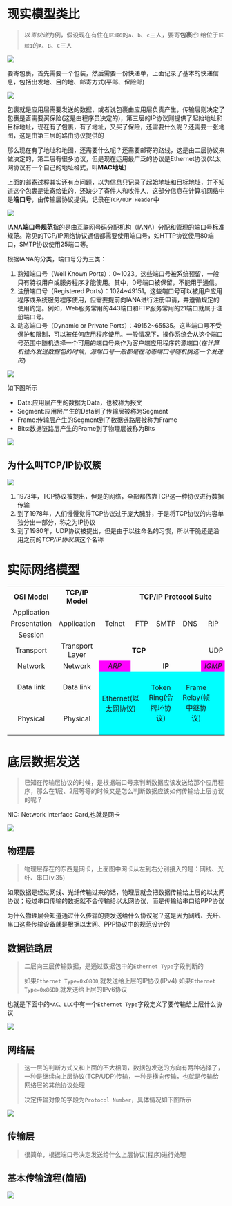 # 现实模型类比

> 以*寄快递*为例，假设现在有住在`区域6`的`a`、`b`、`c`三人，要寄**包裹**📦 给位于`区域1`的`A`、`B`、`C`三人

![](../assets/CleanShot%202023-05-15%20at%2020.30.05.png)

要寄包裹，首先需要一个包装，然后需要一份快递单，上面记录了基本的快递信息，包括出发地、目的地、邮寄方式(平邮、保险邮)

![](../assets/CleanShot%202023-05-15%20at%2020.31.09.png)


包裹就是应用层需要发送的数据，或者说包裹由应用层负责产生，传输层则决定了包裹是否需要买保险(这是由程序员决定的)，第三层的IP协议则提供了起始地址和目标地址，现在有了包裹，有了地址，又买了保险，还需要什么呢？还需要一张地图，这是由第三层的路由协议提供的

那么现在有了地址和地图，还需要什么呢？还需要邮寄的路线，这是由二层协议来做决定的，第二层有很多协议，但是现在运用最广泛的协议是Ethernet协议(以太网协议有一个自己的地址格式，叫**MAC地址**)

上面的邮寄过程其实还有点问题，以为信息只记录了起始地址和目标地址，并不知道这个包裹是谁寄给谁的，还缺少了寄件人和收件人，这部分信息在计算机网络中是**端口号**，由传输层协议提供，记录在`TCP/UDP Header`中

![](../assets/CleanShot%202023-05-16%20at%2009.29.35.png)

**IANA端口号规范**指的是由互联网号码分配机构（IANA）分配和管理的端口号标准规范。常见的TCP/IP网络协议通信都需要使用端口号，如HTTP协议使用80端口，SMTP协议使用25端口等。

根据IANA的分类，端口号分为三类：

1. 熟知端口号（Well Known Ports）：0~1023。这些端口号被系统预留，一般只有特权用户或服务程序才能使用。其中，0号端口被保留，不能用于通信。
2. 注册端口号（Registered Ports）：1024~49151。这些端口号可以被用户应用程序或系统服务程序使用，但需要提前向IANA进行注册申请，并遵循规定的使用约定。例如，Web服务常用的443端口和FTP服务常用的21端口就属于注册端口号。
3. 动态端口号（Dynamic or Private Ports）：49152~65535。这些端口号不受保护和限制，可以被任何应用程序使用。一般情况下，操作系统会从这个端口号范围中随机选择一个可用的端口号来作为客户端应用程序的源端口(*在计算机往外发送数据包的时候，源端口号一般都是在动态端口号随机挑选一个发送的*)

![](../assets/CleanShot%202023-05-15%20at%2020.49.01.png)

如下图所示

- Data:应用层产生的数据为Data，也被称为报文
- Segment:应用层产生的Data到了传输层被称为Segment
- Frame:传输层产生的Segment到了数据链路层被称为Frame
- Bits:数据链路层产生的Frame到了物理层被称为Bits

![](../assets/CleanShot%202023-05-15%20at%2020.49.38.png)

## 为什么叫TCP/IP协议簇

![](../assets/CleanShot%202023-05-15%20at%2020.56.25.png)

1. 1973年，TCP协议被提出，但是的网络，全部都依靠TCP这一种协议进行数据传输
2. 到了1978年，人们慢慢觉得TCP协议过于庞大臃肿，于是将TCP协议的内容单独分出一部分，称之为IP协议
3. 到了1980年，UDP协议被提出，但是由于以往命名的习惯，所以干脆还是沿用之前的*TCP/IP协议簇*这个名称

# 实际网络模型

<table style="text-align:center;">
    <th>OSI Model</th>
    <th>TCP/IP Model</th>
    <th colspan="12">TCP/IP Protocol Suite</th>
    <tr>
        <td>Application</td>
        <td rowspan="3">Application</td>
        <td rowspan="3" colspan="2">Telnet</td>
        <td rowspan="3" colspan="2">FTP</td>
        <td rowspan="3" colspan="2">SMTP</td>
        <td rowspan="3" colspan="2">DNS</td>
        <td rowspan="3" colspan="2">RIP</td>
        <td rowspan="3" colspan="2">SNMP</td>
    </tr>
    <tr>
        <td>Presentation</td>
    </tr>
    <tr>
        <td>Session</td>
    </tr>
    <tr>
        <td>Transport</td>
        <td>Transport Layer</td>
        <td colspan="6" style="font-weight: bold;">TCP</td>
        <td colspan="6">UDP</td>
    </tr>
    <tr>
        <td>Network</td>
        <td>Network</td>
        <td colspan="2" style="background-color: magenta; font-style: italic;">ARP</td>
        <td colspan="6" style="font-weight: bold;">IP</td>
        <td colspan="2" style="background-color: magenta; font-style: italic;">IGMP</td>
        <td colspan="2">ICMP</td>
    </tr>
    <tr>
        <td>Data link</td>
        <td>Data link</td>
        <td rowspan="2" colspan="3" style="background-color: cyan;">Ethernet(以太网协议)</td>
        <td rowspan="2" colspan="3" style="background-color: cyan;">Token Ring(令牌环协议)</td>
        <td rowspan="2" colspan="3" style="background-color: cyan;">Frame Relay(帧中继协议)</td>
        <td rowspan="2" colspan="3" style="background-color: cyan;">ATM</td>
        <td rowspan="2" style="font-style: italic;color: red;">注意,这部分协议均不属于TCP/IP协议簇</td>
    </tr>
    <tr>
        <td>Physical</td>
        <td>Physical</td>
    </tr>
</table>

# 底层数据发送

> 已知在传输层协议的时候，是根据端口号来判断数据应该发送给那个应用程序，那么在1层、2层等等的时候又是怎么判断数据应该如何传输给上层协议的呢？

NIC: Network Interface Card,也就是网卡

![](../assets/CleanShot%202023-05-16%20at%2009.35.31.png)

## 物理层

> 物理层存在的东西是网卡，上面图中网卡从左到右分别接入的是：网线、光纤、串口(v.35)

如果数据是经过网线、光纤传输过来的话，物理层就会把数据传输给上层的以太网协议；经过串口传输的数据就不会传输给以太网协议，而是传输给串口给PPP协议

为什么物理层会知道通过什么传输的要发送给什么协议呢？这是因为网线、光纤、串口这些传输设备就是根据以太网、PPP协议中的规范设计的

## 数据链路层

> 二层向三层传输数据，是通过数据包中的`Ethernet Type`字段判断的
>
> 如果`Ethernet Type=0x0800`,就发送给上层的IP协议(IPv4)
> 如果`Ethernet Type=0x86DD`,就发送给上层的IPv6协议

也就是下面中的`MAC、LLC`中有一个`Ethernet Type`字段定义了要传输给上层什么协议

![](../assets/CleanShot%202023-05-15%20at%2020.49.01.png)

## 网络层

> 这一层的判断方式又和上面的不大相同，数据包发送的方向有两种选择了，一种是继续向上层协议(TCP/UDP)传输，一种是横向传输，也就是传输给网络层的其他协议处理
>
> 决定传输对象的字段为`Protocol Number`，具体情况如下图所示

![](../assets/CleanShot%202023-05-16%20at%2009.35.31.png)

## 传输层

> 很简单，根据端口号决定发送给什么上层协议(程序)进行处理

## 基本传输流程(简陋)

![](../assets/IMG_F32ABFB2C7DF-1.jpeg)